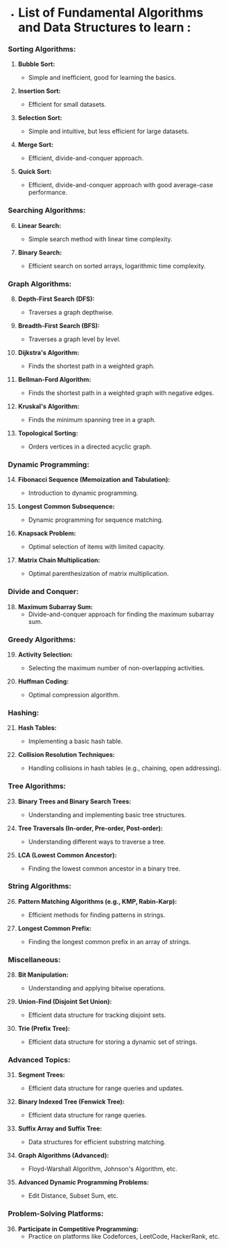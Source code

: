 - #  List of Fundamental Algorithms and Data Structures to learn :

### Sorting Algorithms:
1. **Bubble Sort:**
   - Simple and inefficient, good for learning the basics.

2. **Insertion Sort:**
   - Efficient for small datasets.

3. **Selection Sort:**
   - Simple and intuitive, but less efficient for large datasets.

4. **Merge Sort:**
   - Efficient, divide-and-conquer approach.

5. **Quick Sort:**
   - Efficient, divide-and-conquer approach with good average-case performance.

### Searching Algorithms:
6. **Linear Search:**
   - Simple search method with linear time complexity.

7. **Binary Search:**
   - Efficient search on sorted arrays, logarithmic time complexity.

### Graph Algorithms:
8. **Depth-First Search (DFS):**
   - Traverses a graph depthwise.

9. **Breadth-First Search (BFS):**
   - Traverses a graph level by level.

10. **Dijkstra's Algorithm:**
    - Finds the shortest path in a weighted graph.

11. **Bellman-Ford Algorithm:**
    - Finds the shortest path in a weighted graph with negative edges.

12. **Kruskal's Algorithm:**
    - Finds the minimum spanning tree in a graph.

13. **Topological Sorting:**
    - Orders vertices in a directed acyclic graph.

### Dynamic Programming:
14. **Fibonacci Sequence (Memoization and Tabulation):**
    - Introduction to dynamic programming.

15. **Longest Common Subsequence:**
    - Dynamic programming for sequence matching.

16. **Knapsack Problem:**
    - Optimal selection of items with limited capacity.

17. **Matrix Chain Multiplication:**
    - Optimal parenthesization of matrix multiplication.

### Divide and Conquer:
18. **Maximum Subarray Sum:**
    - Divide-and-conquer approach for finding the maximum subarray sum.

### Greedy Algorithms:
19. **Activity Selection:**
    - Selecting the maximum number of non-overlapping activities.

20. **Huffman Coding:**
    - Optimal compression algorithm.

### Hashing:
21. **Hash Tables:**
    - Implementing a basic hash table.

22. **Collision Resolution Techniques:**
    - Handling collisions in hash tables (e.g., chaining, open addressing).

### Tree Algorithms:
23. **Binary Trees and Binary Search Trees:**
    - Understanding and implementing basic tree structures.

24. **Tree Traversals (In-order, Pre-order, Post-order):**
    - Understanding different ways to traverse a tree.

25. **LCA (Lowest Common Ancestor):**
    - Finding the lowest common ancestor in a binary tree.

### String Algorithms:
26. **Pattern Matching Algorithms (e.g., KMP, Rabin-Karp):**
    - Efficient methods for finding patterns in strings.

27. **Longest Common Prefix:**
    - Finding the longest common prefix in an array of strings.

### Miscellaneous:
28. **Bit Manipulation:**
    - Understanding and applying bitwise operations.

29. **Union-Find (Disjoint Set Union):**
    - Efficient data structure for tracking disjoint sets.

30. **Trie (Prefix Tree):**
    - Efficient data structure for storing a dynamic set of strings.

### Advanced Topics:
31. **Segment Trees:**
    - Efficient data structure for range queries and updates.

32. **Binary Indexed Tree (Fenwick Tree):**
    - Efficient data structure for range queries.

33. **Suffix Array and Suffix Tree:**
    - Data structures for efficient substring matching.

34. **Graph Algorithms (Advanced):**
    - Floyd-Warshall Algorithm, Johnson's Algorithm, etc.

35. **Advanced Dynamic Programming Problems:**
    - Edit Distance, Subset Sum, etc.

### Problem-Solving Platforms:
36. **Participate in Competitive Programming:**
    - Practice on platforms like Codeforces, LeetCode, HackerRank, etc.

